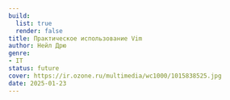 ```yaml
---
build:
  list: true
  render: false
title: Практическое использование Vim
author: Нейл Дрю
genre:
- IT
status: future
cover: https://ir.ozone.ru/multimedia/wc1000/1015838525.jpg
date: 2025-01-23
---
```


